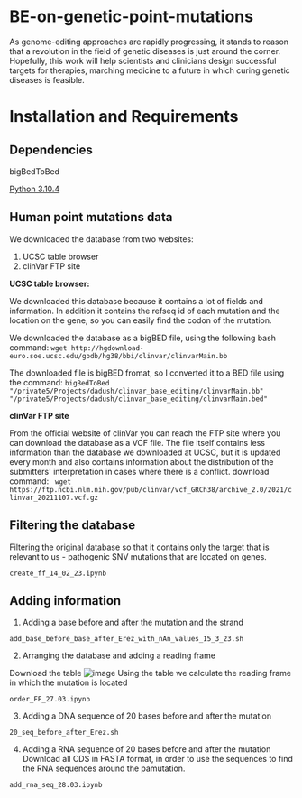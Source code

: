 # BE-on-genetic-point-mutations
As genome-editing approaches are rapidly progressing, it stands to reason that a revolution in the field of genetic diseases is just around the corner. Hopefully, this work will help scientists and clinicians design successful targets for therapies, marching medicine to a future in which curing genetic diseases is feasible.  

# Installation and Requirements
## Dependencies
bigBedToBed

[Python 3.10.4](https://www.python.org/downloads/release/python-3104/)

## Human point mutations data
We downloaded the database from two websites:
1. UCSC table browser
2. clinVar FTP site

**UCSC table browser:**

We downloaded this database because it contains a lot of fields and information. In addition it contains the refseq id of each mutation and the location on the gene, so you can easily find the codon of the mutation.

We downloaded the database as a bigBED file, using the following bash command:
```wget http://hgdownload-euro.soe.ucsc.edu/gbdb/hg38/bbi/clinvar/clinvarMain.bb```

The downloaded file is bigBED fromat, so I converted it to a BED file using the command:
```bigBedToBed "/private5/Projects/dadush/clinvar_base_editing/clinvarMain.bb" "/private5/Projects/dadush/clinvar_base_editing/clinvarMain.bed"```

**clinVar FTP site**

From the official website of clinVar you can reach the FTP site where you can download the database as a VCF file. The file itself contains less information than the database we downloaded at UCSC, but it is updated every month and also contains information about the distribution of the submitters' interpretation in cases where there is a conflict.
download command:
``` wget https://ftp.ncbi.nlm.nih.gov/pub/clinvar/vcf_GRCh38/archive_2.0/2021/clinvar_20211107.vcf.gz```

## Filtering the database

Filtering the original database so that it contains only the target that is relevant to us - pathogenic SNV mutations that are located on genes.

```create_ff_14_02_23.ipynb```

## Adding information

1. Adding a base before and after the mutation and the strand

  ```add_base_before_base_after_Erez_with_nAn_values_15_3_23.sh```

2. Arranging the database and adding a reading frame

  Download the table ![image](https://user-images.githubusercontent.com/73337793/233617219-234a54d7-7776-4187-bb9d-b159171879e7.png)
  Using the table we calculate the reading frame in which the mutation is located
  
  ```order_FF_27.03.ipynb```
  
3. Adding a DNA sequence of 20 bases before and after the mutation
  
  ```20_seq_before_after_Erez.sh```
  
4. Adding a RNA sequence of 20 bases before and after the mutation
  Download all CDS in FASTA format, in order to use the sequences to find the RNA sequences around the pamutation.
  
  ```add_rna_seq_28.03.ipynb```


